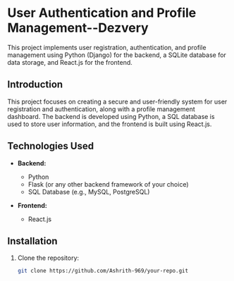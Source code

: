 # User Authentication and Profile Management--Dezvery

This project implements user registration, authentication, and profile management using Python (Django) for the backend, a SQLite database for data storage, and React.js for the frontend.
## Introduction

This project focuses on creating a secure and user-friendly system for user registration and authentication, along with a profile management dashboard. The backend is developed using Python, a SQL database is used to store user information, and the frontend is built using React.js.

## Technologies Used

- **Backend:**
  - Python
  - Flask (or any other backend framework of your choice)
  - SQL Database (e.g., MySQL, PostgreSQL)

- **Frontend:**
  - React.js

## Installation

1. Clone the repository:

   ```bash
   git clone https://github.com/Ashrith-969/your-repo.git
   
